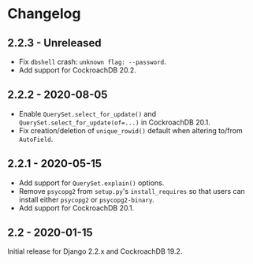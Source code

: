 # Changelog

## 2.2.3 - Unreleased

- Fix `dbshell` crash: `unknown flag: --password`.
- Add support for CockroachDB 20.2.

## 2.2.2 - 2020-08-05

- Enable `QuerySet.select_for_update()` and
  `QuerySet.select_for_update(of=...)` in CockroachDB 20.1.
- Fix creation/deletion of `unique_rowid()` default when altering to/from
  `AutoField`.

## 2.2.1 - 2020-05-15

- Add support for `QuerySet.explain()` options.
- Remove `psycopg2` from `setup.py`'s `install_requires` so that users can
  install either `psycopg2` or `psycopg2-binary`.
- Add support for CockroachDB 20.1.

## 2.2 - 2020-01-15

Initial release for Django 2.2.x and CockroachDB 19.2.
